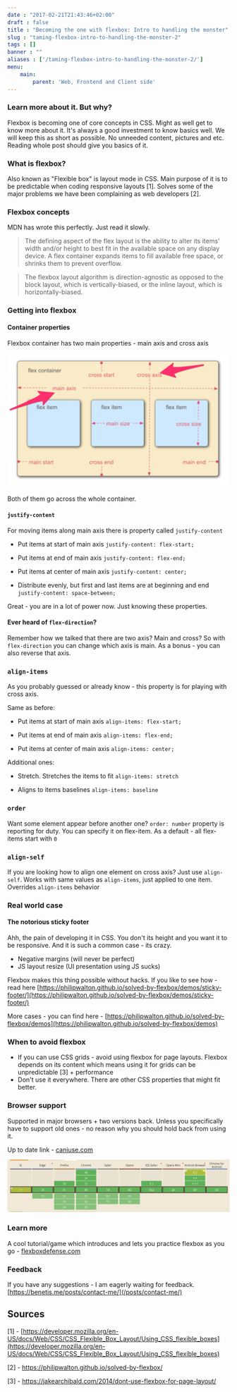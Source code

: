 ```yaml
---
date : "2017-02-21T21:43:46+02:00"
draft : false
title : "Becoming the one with flexbox: Intro to handling the monster"
slug : "taming-flexbox-intro-to-handling-the-monster-2"
tags : []
banner : ""
aliases : ['/taming-flexbox-intro-to-handling-the-monster-2/']
menu:
    main:
        parent: 'Web, Frontend and Client side'
---
```


### Learn more about it. But why?

Flexbox is becoming one of core concepts in CSS. Might as well get to know more about it. It's always a good investment to know basics well.
We will keep this as short as possible. No unneeded content, pictures and etc. Reading whole post should give you basics of it.

### What is flexbox?

Also known as "Flexible box" is layout mode in CSS. Main purpose of it is to be predictable when coding responsive layouts [1].  Solves some of the major problems we have been complaining as web developers [2].

### Flexbox concepts

MDN has wrote this perfectly. Just read it slowly.

> The defining aspect of the flex layout is the ability to alter its items' width and/or height to best fit in the available space on any display device. A flex container expands items to fill available free space, or shrinks them to prevent overflow.

>The flexbox layout algorithm is direction-agnostic as opposed to the block layout, which is vertically-biased, or the inline layout, which is horizontally-biased.

### Getting into flexbox

#### Container properties

Flexbox container has two main properties - main axis and cross axis

![flexbox](/images/2017/02/Screenshot_18_02_2017__20_49.png)

Both of them go across the whole container.

#### `justify-content`

For moving items along main axis there is property called `justify-content`

- Put items at start of main axis
    `justify-content: flex-start;`

- Put items at end of main axis
    `justify-content: flex-end;`

- Put items at center of main axis
    `justify-content: center;`

- Distribute evenly, but first and last items are at beginning and end
    `justify-content: space-between;`


Great - you are in a lot of power now. Just knowing these properties.

#### Ever heard of `flex-direction`?

Remember how we talked that there are two axis? Main and cross? So with `flex-direction` you can change which axis is main. As a bonus - you can also reverse that axis.

### `align-items`

As you probably guessed or already know - this property is for playing with cross axis.

Same as before:

- Put items at start of main axis
    `align-items: flex-start;`

- Put items at end of main axis
    `align-items: flex-end;`

- Put items at center of main axis
    `align-items: center;`

Additional ones:

- Stretch. Stretches the items to fit
    `align-items: stretch`

- Aligns to items baselines
    `align-items: baseline`

### `order`

Want some element appear before another one? `order: number` property is reporting for duty. You can specify it on flex-item. As a default - all flex-items start with `0`

### `align-self`

If you are looking how to align one element on cross axis? Just use `align-self`. Works with same values as `align-items`, just applied to one item. Overrides `align-items` behavior

### Real world case

#### The notorious sticky footer

Ahh, the pain of developing it in CSS. You don't its height and you want it to be responsive. And it is such a common case - its crazy.

- Negative margins (will never be perfect)
- JS layout resize (UI presentation using JS sucks)

Flexbox makes this thing possible without hacks. If you like to see how - read here [https://philipwalton.github.io/solved-by-flexbox/demos/sticky-footer/](https://philipwalton.github.io/solved-by-flexbox/demos/sticky-footer/)

More cases - you can find here - [https://philipwalton.github.io/solved-by-flexbox/demos](https://philipwalton.github.io/solved-by-flexbox/demos)

### When to avoid flexbox

- If you can use CSS grids - avoid using flexbox for page layouts. Flexbox depends on its content which means using it for grids can be unpredictable [3] + performance
- Don't use it everywhere. There are other CSS properties that might fit better.

### Browser support

Supported in major browsers + two versions back. Unless you specifically have to support old ones - no reason why you should hold back from using it.

Up to date link - [caniuse.com](http://caniuse.com/#feat=flexbox)

![Browser support table](/images/2017/02/Screen-Shot-2017-02-15-at-07.55.58.png)

### Learn more

A cool tutorial/game which introduces and lets you practice flexbox as you go - [flexboxdefense.com](http://www.flexboxdefense.com)

### Feedback

If you have any suggestions - I am eagerly waiting for feedback. [https://benetis.me/posts/contact-me/](/posts/contact-me/)

## Sources
[1] - [https://developer.mozilla.org/en-US/docs/Web/CSS/CSS_Flexible_Box_Layout/Using_CSS_flexible_boxes](https://developer.mozilla.org/en-US/docs/Web/CSS/CSS_Flexible_Box_Layout/Using_CSS_flexible_boxes)

[2] - https://philipwalton.github.io/solved-by-flexbox/

[3] - https://jakearchibald.com/2014/dont-use-flexbox-for-page-layout/
